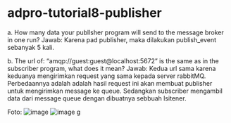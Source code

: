 # adpro-tutorial8-publisher

a. How many data your publlsher program will send to the message broker in one run?
Jawab:
Karena pad publisher, maka dilakukan publish_event sebanyak 5 kali.

b. The url of: “amqp://guest:guest@localhost:5672” is the same as in the subscriber program, what does it mean?
Jawab:
Kedua url sama karena keduanya mengirimkan request yang sama kepada server rabbitMQ. Perbedaannya adalah adalah hasil request ini akan membuat publisher untuk mengirimkan message ke queue. Sedangkan subscriber mengambil data dari message queue dengan dibuatnya sebbuah lsitener.

Foto:
![image](https://github.com/reyhanwiyasa/adpro-tutorial8-publisher/assets/119433464/66c41338-7f36-4f9e-a88e-29974832b5be)
![image](https://github.com/reyhanwiyasa/adpro-tutorial8-publisher/assets/119433464/0ebebbea-7c10-4408-a25b-3fd081ea46e5)
g
